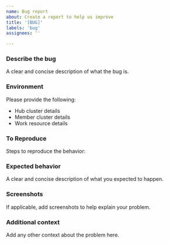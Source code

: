 ```yaml
---
name: Bug report
about: Create a report to help us improve
title: '[BUG]'
labels: 'bug'
assignees: ''

---
```


### **Describe the bug**
A clear and concise description of what the bug is.

### **Environment**
Please provide the following: 
- Hub cluster details
- Member cluster details
- Work resource details
  
### **To Reproduce**
Steps to reproduce the behavior:

### **Expected behavior**
A clear and concise description of what you expected to happen.

### **Screenshots**
If applicable, add screenshots to help explain your problem.

### **Additional context**
Add any other context about the problem here.
